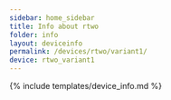 ```yaml
---
sidebar: home_sidebar
title: Info about rtwo
folder: info
layout: deviceinfo
permalink: /devices/rtwo/variant1/
device: rtwo_variant1
---
```

{% include templates/device_info.md %}

